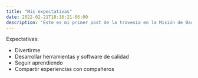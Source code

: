 ```yaml
---
title: "Mis expectativas"
date: 2022-02-21T18:16:21-06:00
description: 'Este es mi primer post de la travesía en la Misión de Backend con Node JS de Launch X.'
---
```


Expectativas:
- Divertirme
- Desarrollar herramientas y software de calidad
- Seguir aprendiendo
- Compartir experiencias con compañeros
